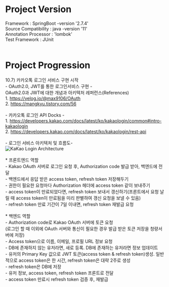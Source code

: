 # Project Version

Framework : SpringBoot -version '2.7.4'<br>
Source Compatibility : java -version '11'<br>
Annotation Processor : 'lombok'<br>
Test Framework : JUnit<br>
<br>

# Project Progression

10.7) 카카오톡 로그인 서비스 구현 시작<br>
      - OAuth2.0, JWT를 통한 로그인서비스 구현 - <br>
      OAuth2.0과 JWT에 대한 개념과 아키텍처 레퍼런스(References)<br> 
      1. https://velog.io/@max9106/OAuth<br> 
      2. https://mangkyu.tistory.com/56<br>
      <br> 
      - 카카오톡 로그인 API Docks - <br>
      1. https://developers.kakao.com/docs/latest/ko/kakaologin/common#intro-kakaologin<br>
      2. https://developers.kakao.com/docs/latest/ko/kakaologin/rest-api<br>
      <br>
      - 로그인 서비스 아키텍처 및 흐름도- <br>
      ![KaKao Login Architecture](https://user-images.githubusercontent.com/71485411/194915042-f3b97ff7-793c-4570-b2df-7ccb86cb1197.jpeg)<br>
      <br>
      * 프론트엔드 역할<br>
        - Kakao OAuth 서버로 로그인 요청 후, Authorization code 발급 받아, 백엔드에 전달<br>
        - 백엔드에서 응답 받은 access token, refresh token 저장해두기<br>
        - 권한이 필요한 요청마다 Authorization 헤더에 access token 같이 보내주기<br>
        - access token이 만료되었다면, refresh token 보내서 갱신하기(프론트에서 요청 날릴 때 access token이 만료됨을 미리 판별하여 갱신 요청을 보낼 수 있음)<br>
        - refresh token 만료 기간이 7일 이내면, refresh token 재발급 요청<br>
      <br>
      * 백엔드 역할<br>
        - Authorization code로 Kakao OAuth 서버에 토큰 요청<br>
          (로그인 할 때 이외에 OAuth 서버와 통신이 필요한 경우 발급 받은 토큰 저장을 청량서버에 저장)<br>
        - Access token으로 이름, 이메일, 프로필 URL 정보 요청<br>
        - DB에 존재하지 않는 유저라면, 새로 등록. DB에 존재하는 유저라면 정보 업데이트<br>
        - 유저의 Primary Key 값으로 JWT 토큰(access token & refresh token)생성. 일반적으로 access token은 한 시간, refresh token은 대략 2주로 생성<br>
        - refresh token은 DB에 저장<br>
        - 유저 정보, access token, refresh token 프론트로 전달<br>
        - access token 만료시 refresh token 검증 후, 재발급<br>

